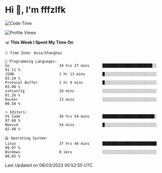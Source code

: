 # Hi 👋, I'm fffzlfk

<!--START_SECTION:waka-->
![Code Time](http://img.shields.io/badge/Code%20Time-98%20hrs%2033%20mins-blue)

![Profile Views](http://img.shields.io/badge/Profile%20Views-0-blue)

📊 **This Week I Spent My Time On** 

```text
🕑︎ Time Zone: Asia/Shanghai

💬 Programming Languages: 
Go                       34 hrs 27 mins      ███████████████████████░░   91.11 % 
JSON                     1 hr 13 mins        █░░░░░░░░░░░░░░░░░░░░░░░░   03.24 % 
Protocol Buffer          1 hr 9 mins         █░░░░░░░░░░░░░░░░░░░░░░░░   03.08 % 
sshconfig                28 mins             ░░░░░░░░░░░░░░░░░░░░░░░░░   01.26 % 
Docker                   13 mins             ░░░░░░░░░░░░░░░░░░░░░░░░░   00.58 % 

🔥 Editors: 
VS Code                  36 hrs 54 mins      ████████████████████████░   97.60 % 
Neovim                   54 mins             █░░░░░░░░░░░░░░░░░░░░░░░░   02.40 % 

💻 Operating System: 
Linux                    37 hrs 48 mins      █████████████████████████   99.97 % 
Windows                  0 secs              ░░░░░░░░░░░░░░░░░░░░░░░░░   00.03 % 
```


 Last Updated on 08/03/2023 00:52:50 UTC
<!--END_SECTION:waka-->
